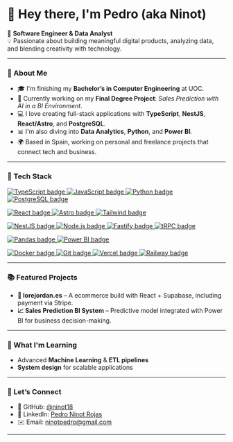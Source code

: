 # 👋 Hey there, I'm Pedro (aka Ninot)

🎯 **Software Engineer & Data Analyst**  
💡 Passionate about building meaningful digital products, analyzing data, and blending creativity with technology.

---

### 🚀 About Me
- 🎓 I'm finishing my **Bachelor’s in Computer Engineering** at UOC.  
- 🧠 Currently working on my **Final Degree Project**: *Sales Prediction with AI in a BI Environment*.  
- 💻 I love creating full-stack applications with **TypeScript**, **NestJS**, **React/Astro**, and **PostgreSQL**.  
- 📊 I'm also diving into **Data Analytics**, **Python**, and **Power BI**.  
- 🌍 Based in Spain, working on personal and freelance projects that connect tech and business.

---

### 🧩 Tech Stack
<p>
  <!-- Lenguajes -->
  <a href="https://www.typescriptlang.org/">
    <img src="https://img.shields.io/badge/TypeScript-3178C6?style=for-the-badge&logo=typescript&logoColor=white" alt="TypeScript badge" />
  </a>
  <a href="https://developer.mozilla.org/docs/Web/JavaScript">
    <img src="https://img.shields.io/badge/JavaScript-F7DF1E?style=for-the-badge&logo=javascript&logoColor=black" alt="JavaScript badge" />
  </a>
  <a href="https://www.python.org/">
    <img src="https://img.shields.io/badge/Python-3776AB?style=for-the-badge&logo=python&logoColor=white" alt="Python badge" />
  </a>
  <a href="https://www.postgresql.org/">
    <img src="https://img.shields.io/badge/PostgreSQL-4169E1?style=for-the-badge&logo=postgresql&logoColor=white" alt="PostgreSQL badge" />
  </a>
</p>

<p>
  <!-- Frontend -->
  <a href="https://react.dev/">
    <img src="https://img.shields.io/badge/React-20232A?style=for-the-badge&logo=react&logoColor=61DAFB" alt="React badge" />
  </a>
  <a href="https://astro.build/">
    <img src="https://img.shields.io/badge/Astro-0B0D0E?style=for-the-badge&logo=astro&logoColor=white" alt="Astro badge" />
  </a>
  <a href="https://tailwindcss.com/">
    <img src="https://img.shields.io/badge/TailwindCSS-38B2AC?style=for-the-badge&logo=tailwindcss&logoColor=white" alt="Tailwind badge" />
  </a>
</p>

<p>
  <!-- Backend -->
  <a href="https://nestjs.com/">
    <img src="https://img.shields.io/badge/NestJS-E0234E?style=for-the-badge&logo=nestjs&logoColor=white" alt="NestJS badge" />
  </a>
  <a href="https://nodejs.org/">
    <img src="https://img.shields.io/badge/Node.js-339933?style=for-the-badge&logo=nodedotjs&logoColor=white" alt="Node.js badge" />
  </a>
  <a href="https://fastify.dev/">
    <img src="https://img.shields.io/badge/Fastify-000000?style=for-the-badge&logo=fastify&logoColor=white" alt="Fastify badge" />
  </a>
  <a href="https://trpc.io/">
    <img src="https://img.shields.io/badge/tRPC-2596BE?style=for-the-badge&logo=trpc&logoColor=white" alt="tRPC badge" />
  </a>
</p>

<p>
  <!-- Data/BI -->
  <a href="https://www.python.org/">
    <img src="https://img.shields.io/badge/Pandas-150458?style=for-the-badge&logo=pandas&logoColor=white" alt="Pandas badge" />
  </a>
  <a href="https://powerbi.microsoft.com/">
    <img src="https://img.shields.io/badge/Power%20BI-F2C811?style=for-the-badge&logo=powerbi&logoColor=black" alt="Power BI badge" />
  </a>
</p>

<p>
  <!-- Infra/DevOps -->
  <a href="https://www.docker.com/">
    <img src="https://img.shields.io/badge/Docker-2496ED?style=for-the-badge&logo=docker&logoColor=white" alt="Docker badge" />
  </a>
  <a href="https://git-scm.com/">
    <img src="https://img.shields.io/badge/Git-F05032?style=for-the-badge&logo=git&logoColor=white" alt="Git badge" />
  </a>
  <a href="https://vercel.com/">
    <img src="https://img.shields.io/badge/Vercel-000000?style=for-the-badge&logo=vercel&logoColor=white" alt="Vercel badge" />
  </a>
  <a href="https://railway.app/">
    <img src="https://img.shields.io/badge/Railway-0B0D0E?style=for-the-badge&logo=railway&logoColor=white" alt="Railway badge" />
  </a>
</p>

---

### 📚 Featured Projects
- **📘 lorejordan.es** – A ecommerce build with React + Supabase, including payment via Stripe.  
- **📈 Sales Prediction BI System** – Predictive model integrated with Power BI for business decision-making.  

---

### 🌱 What I'm Learning
- Advanced **Machine Learning** & **ETL pipelines**  
- **System design** for scalable applications  

---

### 💬 Let’s Connect
- 🐙 GitHub: [@ninot18](https://github.com/ninot18)  
- 💼 LinkedIn: [Pedro Ninot Rojas](https://www.linkedin.com/in/ninot18)  
- ✉️ Email: [ninotpedro@gmail.com](mailto:redblupet@gmail.com)

---



